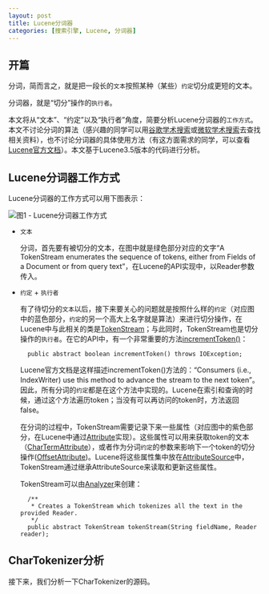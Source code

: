 ```yaml
---
layout: post
title: Lucene分词器
categories: [搜索引擎, Lucene, 分词器]
---
```


## 开篇

分词，简而言之，就是把一段长的`文本`按照某种（某些）`约定`切分成更短的文本。

分词器，就是“切分”操作的`执行者`。

本文将从“文本”、“约定”以及“执行者”角度，简要分析Lucene分词器的`工作方式`。本文不讨论分词的算法（感兴趣的同学可以用[谷歌学术搜索](http://scholar.google.com/)或[微软学术搜索](http://academic.research.microsoft.com/)去查找相关资料），也不讨论分词器的具体使用方法（有这方面需求的同学，可以查看[Lucene官方文档](http://lucene.apache.org/core/3_5_0/api/all/index.html)）。本文基于Lucene3.5版本的代码进行分析。

## Lucene分词器工作方式

Lucene分词器的工作方式可以用下图表示：

![](http://cc213.github.io/images/Lucene%E5%88%86%E8%AF%8D%E5%99%A8/workflow.png "图1 - Lucene分词器工作方式")

- `文本`

	分词，首先要有被切分的文本，在图中就是绿色部分对应的文字“A TokenStream enumerates the sequence of tokens, either from Fields of a Document or from query text”，在Lucene的API实现中，以Reader参数传入。

- `约定` + `执行者`

	有了待切分的`文本`以后，接下来要关心的问题就是按照什么样的`约定`（对应图中的蓝色部分，`约定`的另一个高大上名字就是算法）来进行切分操作，在Lucene中与此相关的类是[TokenStream](http://lucene.apache.org/core/3_5_0/api/all/org/apache/lucene/analysis/TokenStream.html)；与此同时，TokenStream也是切分操作的`执行者`。在它的API中，有一个非常重要的方法[incrementToken()](http://lucene.apache.org/core/3_5_0/api/all/org/apache/lucene/analysis/TokenStream.html#incrementToken())：

	<!-- lang:java -->
		public abstract boolean incrementToken() throws IOException;

	Lucene官方文档是这样描述incrementToken()方法的：“Consumers (i.e., IndexWriter) use this method to advance the stream to the next token”。因此，所有分词的`约定`都是在这个方法中实现的。Lucene在索引和查询的时候，通过这个方法遍历token；当没有可以再访问的token时，方法返回false。

	在分词的过程中，TokenStream需要记录下来一些属性（对应图中的紫色部分，在Lucene中通过[Attribute](http://lucene.apache.org/core/3_5_0/api/all/org/apache/lucene/util/Attribute.html)实现）。这些属性可以用来获取token的文本（[CharTermAttribute](http://lucene.apache.org/core/3_5_0/api/all/org/apache/lucene/analysis/tokenattributes/CharTermAttribute.html)），或者作为分词`约定`的参数来影响下一个token的切分操作([OffsetAttribute](http://lucene.apache.org/core/3_5_0/api/all/org/apache/lucene/analysis/tokenattributes/OffsetAttribute.html))。Lucene将这些属性集中放在[AttributeSource](http://lucene.apache.org/core/3_5_0/api/all/org/apache/lucene/util/AttributeSource.html)中，TokenStream通过继承AttributeSource来读取和更新这些属性。

	TokenStream可以由[Analyzer](http://lucene.apache.org/core/3_5_0/api/all/org/apache/lucene/analysis/Analyzer.html)来创建：
	<!-- lang:java -->
		/**
		 * Creates a TokenStream which tokenizes all the text in the provided Reader.
		 */
		public abstract TokenStream tokenStream(String fieldName, Reader reader);

## CharTokenizer分析

接下来，我们分析一下CharTokenizer的源码。

